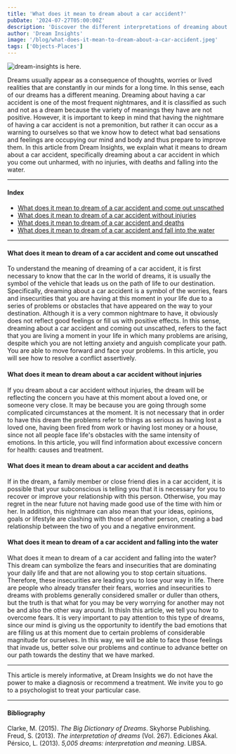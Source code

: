```yaml
---
title: 'What does it mean to dream about a car accident?'
pubDate: '2024-07-27T05:00:00Z'
description: 'Discover the different interpretations of dreaming about a car accident, from reflecting on your worries to a warning from your subconscious.'
author: 'Dream Insights'
image: '/blog/what-does-it-mean-to-dream-about-a-car-accident.jpeg'
tags: ['Objects-Places']
---
```


![dream-insights is here.](/blog/what-does-it-mean-to-dream-about-a-car-accident.jpeg)

Dreams usually appear as a consequence of thoughts, worries or lived realities that are constantly in our minds for a long time. In this sense, each of our dreams has a different meaning. Dreaming about having a car accident is one of the most frequent nightmares, and it is classified as such and not as a dream because the variety of meanings they have are not positive. However, it is important to keep in mind that having the nightmare of having a car accident is not a premonition, but rather it can occur as a warning to ourselves so that we know how to detect what bad sensations and feelings are occupying our mind and body and thus prepare to improve them. In this article from Dream Insights, we explain what it means to dream about a car accident, specifically dreaming about a car accident in which you come out unharmed, with no injuries, with deaths and falling into the water.

---

#### Index

- [What does it mean to dream of a car accident and come out unscathed](#what-does-it-mean-to-dream-of-a-car-accident-and-come-out-unscathed)
- [What does it mean to dream of a car accident without injuries](#what-does-it-mean-to-dream-of-a-car-accident-without-injuries)
- [What does it mean to dream of a car accident and deaths](#what-does-it-mean-to-dream-of-a-car-accident-and-deaths)
- [What does it mean to dream of a car accident and fall into the water](#what-does-it-mean-to-dream-of-a-car-accident-and-fall-into-the-water)

---

#### What does it mean to dream of a car accident and come out unscathed

To understand the meaning of dreaming of a car accident, it is first necessary to know that the car In the world of dreams, it is usually the symbol of the vehicle that leads us on the path of life to our destination. Specifically, dreaming about a car accident is a symbol of the worries, fears and insecurities that you are having at this moment in your life due to a series of problems or obstacles that have appeared on the way to your destination. Although it is a very common nightmare to have, it obviously does not reflect good feelings or fill us with positive effects. In this sense, dreaming about a car accident and coming out unscathed, refers to the fact that you are living a moment in your life in which many problems are arising, despite which you are not letting anxiety and anguish complicate your path. You are able to move forward and face your problems. In this article, you will see how to resolve a conflict assertively.

#### What does it mean to dream about a car accident without injuries

If you dream about a car accident without injuries, the dream will be reflecting the concern you have at this moment about a loved one, or someone very close. It may be because you are going through some complicated circumstances at the moment. It is not necessary that in order to have this dream the problems refer to things as serious as having lost a loved one, having been fired from work or having lost money or a house, since not all people face life's obstacles with the same intensity of emotions. In this article, you will find information about excessive concern for health: causes and treatment.

#### What does it mean to dream about a car accident and deaths

If in the dream, a family member or close friend dies in a car accident, it is possible that your subconscious is telling you that it is necessary for you to recover or improve your relationship with this person. Otherwise, you may regret in the near future not having made good use of the time with him or her. In addition, this nightmare can also mean that your ideas, opinions, goals or lifestyle are clashing with those of another person, creating a bad relationship between the two of you and a negative environment.

#### What does it mean to dream of a car accident and falling into the water

What does it mean to dream of a car accident and falling into the water? This dream can symbolize the fears and insecurities that are dominating your daily life and that are not allowing you to stop certain situations. Therefore, these insecurities are leading you to lose your way in life. There are people who already transfer their fears, worries and insecurities to dreams with problems generally considered smaller or duller than others, but the truth is that what for you may be very worrying for another may not be and also the other way around. In thisIn this article, we tell you how to overcome fears. It is very important to pay attention to this type of dreams, since our mind is giving us the opportunity to identify the bad emotions that are filling us at this moment due to certain problems of considerable magnitude for ourselves. In this way, we will be able to face those feelings that invade us, better solve our problems and continue to advance better on our path towards the destiny that we have marked.

---

This article is merely informative, at Dream Insights we do not have the power to make a diagnosis or recommend a treatment. We invite you to go to a psychologist to treat your particular case.

---

#### Bibliography

Clarke, M. (2015). *The Big Dictionary of Dreams*. Skyhorse Publishing.
Freud, S. (2013). *The interpretation of dreams* (Vol. 267). Ediciones Akal.
Pérsico, L. (2013). *5,005 dreams: interpretation and meaning*. LIBSA.